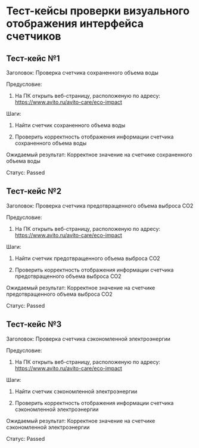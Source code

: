 # Тест-кейсы проверки визуального отображения интерфейса счетчиков

## Тест-кейс №1
Заголовок: Проверка счетчика сохраненного объема воды

Предусловие:
	
 1. На ПК открыть веб-страницу, расположеную по адресу: https://www.avito.ru/avito-care/eco-impact

Шаги: 	
	
 1. Найти счетчик сохраненного объема воды
	
 2. Проверить корректность отображения информации счетчика сохраненного объема воды

Ожидаемый результат: Корректное значение на счетчике сохраненного объема воды

Статус: Passed

## Тест-кейс №2
Заголовок: Проверка счетчика предотвращенного объема выброса CO2

Предусловие:
	
 1. На ПК открыть веб-страницу, расположеную по адресу: https://www.avito.ru/avito-care/eco-impact

Шаги: 
	
 1. Найти счетчик предотвращенного объема выброса CO2
	
 2. Проверить корректность отображения информации счетчика предотвращенного объема выброса CO2

Ожидаемый результат: Корректное значение на счетчике предотвращенного объема выброса CO2

Статус: Passed

## Тест-кейс №3
Заголовок: Проверка счетчика сэкономленной электроэнергии

Предусловие:
	
 1. На ПК открыть веб-страницу, расположеную по адресу: https://www.avito.ru/avito-care/eco-impact

Шаги: 
	
 1. Найти счетчик сэкономленной электроэнергии
	
 2. Проверить корректность отображения информации счетчика сэкономленной электроэнергии

Ожидаемый результат: Корректное значение на счетчике сэкономленной электроэнергии

Статус: Passed
